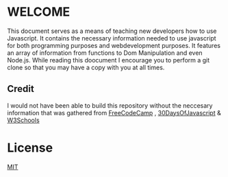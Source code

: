# WELCOME 

This document serves as a means of teaching new developers how to use Javascript. It contains the necessary information needed to use javascript for both programming purposes and webdevelopment purposes. It features an array of information from functions to Dom Manipulation and even Node.js. While reading this doocument I encourage you to  perform a  git clone so that you may have a copy with you at all times.
## Credit

I would not have been able to build this repository without the neccesary information that was gathered from [FreeCodeCamp](https://github.com/Asabeneh/30-Days-Of-JavaScript) , [30DaysOfJavascript](https://github.com/Asabeneh/30-Days-Of-JavaScript) & [W3Schools](https://www.w3schools.com/js/)

# License
[MIT](https://choosealicense.com/licenses/mit/)